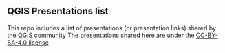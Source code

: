 ## QGIS Presentations list

This repo includes a list of presentations (or presentation links) shared by the QGIS community
The presentations shared here are under the [CC-BY-SA-4.0 license](LICENSE.md)
